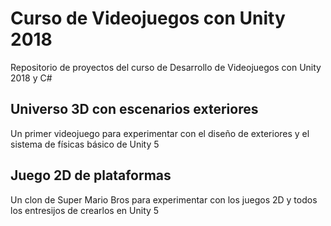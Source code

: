 # Curso de Videojuegos con Unity 2018
Repositorio de proyectos del curso de Desarrollo de Videojuegos con Unity 2018 y C#

## Universo 3D con escenarios exteriores
Un primer videojuego para experimentar con el diseño de exteriores y el sistema de físicas básico de  Unity 5

## Juego 2D de plataformas
Un clon de Super Mario Bros para experimentar con los juegos 2D y todos los entresijos de crearlos en Unity 5
